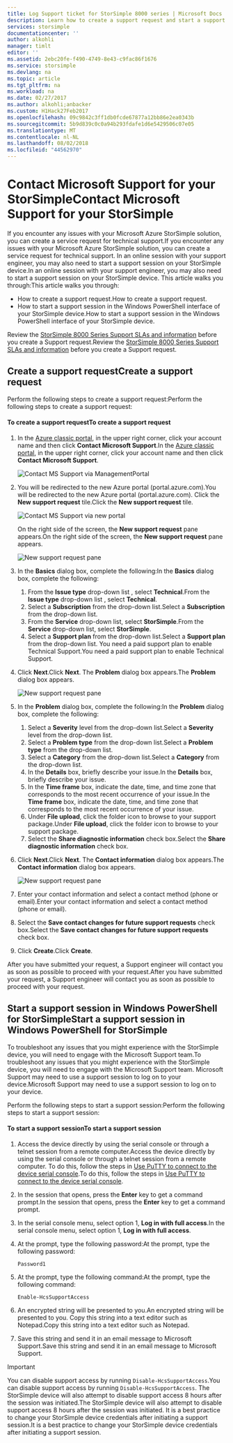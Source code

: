 ```yaml
---
title: Log Support ticket for StorSimple 8000 series | Microsoft Docs
description: Learn how to create a support request and start a support session on your StorSimple device.
services: storsimple
documentationcenter: ''
author: alkohli
manager: timlt
editor: ''
ms.assetid: 2ebc20fe-f490-4749-8e43-c9fac86f1676
ms.service: storsimple
ms.devlang: na
ms.topic: article
ms.tgt_pltfrm: na
ms.workload: na
ms.date: 02/27/2017
ms.author: alkohli;anbacker
ms.custom: H1Hack27Feb2017
ms.openlocfilehash: 09c9842c3ff1db0fcde67877a12bb86e2ea0343b
ms.sourcegitcommit: 5b9d839c0c0a94b293fdafe1d6e5429506c07e05
ms.translationtype: MT
ms.contentlocale: nl-NL
ms.lasthandoff: 08/02/2018
ms.locfileid: "44562970"
---
```

# <a name="contact-microsoft-support-for-your-storsimple"></a><span data-ttu-id="dcd64-103">Contact Microsoft Support for your StorSimple</span><span class="sxs-lookup"><span data-stu-id="dcd64-103">Contact Microsoft Support for your StorSimple</span></span>
<span data-ttu-id="dcd64-104">If you encounter any issues with your Microsoft Azure StorSimple solution, you can create a service request for technical support.</span><span class="sxs-lookup"><span data-stu-id="dcd64-104">If you encounter any issues with your Microsoft Azure StorSimple solution, you can create a service request for technical support.</span></span> <span data-ttu-id="dcd64-105">In an online session with your support engineer, you may also need to start a support session on your StorSimple device.</span><span class="sxs-lookup"><span data-stu-id="dcd64-105">In an online session with your support engineer, you may also need to start a support session on your StorSimple device.</span></span> <span data-ttu-id="dcd64-106">This article walks you through:</span><span class="sxs-lookup"><span data-stu-id="dcd64-106">This article walks you through:</span></span>

* <span data-ttu-id="dcd64-107">How to create a support request.</span><span class="sxs-lookup"><span data-stu-id="dcd64-107">How to create a support request.</span></span>
* <span data-ttu-id="dcd64-108">How to start a support session in the Windows PowerShell interface of your StorSimple device.</span><span class="sxs-lookup"><span data-stu-id="dcd64-108">How to start a support session in the Windows PowerShell interface of your StorSimple device.</span></span>

<span data-ttu-id="dcd64-109">Review the [StorSimple 8000 Series Support SLAs and information](https://msdn.microsoft.com/library/mt433077.aspx) before you create a Support request.</span><span class="sxs-lookup"><span data-stu-id="dcd64-109">Review the [StorSimple 8000 Series Support SLAs and information](https://msdn.microsoft.com/library/mt433077.aspx) before you create a Support request.</span></span>

## <a name="create-a-support-request"></a><span data-ttu-id="dcd64-110">Create a support request</span><span class="sxs-lookup"><span data-stu-id="dcd64-110">Create a support request</span></span>
<span data-ttu-id="dcd64-111">Perform the following steps to create a support request:</span><span class="sxs-lookup"><span data-stu-id="dcd64-111">Perform the following steps to create a support request:</span></span>

#### <a name="to-create-a-support-request"></a><span data-ttu-id="dcd64-112">To create a support request</span><span class="sxs-lookup"><span data-stu-id="dcd64-112">To create a support request</span></span>
1. <span data-ttu-id="dcd64-113">In the [Azure classic portal](https://manage.windowsazure.com/), in the upper right corner, click your account name and then click **Contact Microsoft Support**.</span><span class="sxs-lookup"><span data-stu-id="dcd64-113">In the [Azure classic portal](https://manage.windowsazure.com/), in the upper right corner, click your account name and then click **Contact Microsoft Support**.</span></span>
   
    ![Contact MS Support via ManagementPortal](https://docstestmedia1.blob.core.windows.net/azure-media/articles/storsimple/media/storsimple-contact-microsoft-support/Ibiza1.png)
2. <span data-ttu-id="dcd64-115">You will be redirected to the new Azure portal (portal.azure.com).</span><span class="sxs-lookup"><span data-stu-id="dcd64-115">You will be redirected to the new Azure portal (portal.azure.com).</span></span> <span data-ttu-id="dcd64-116">Click the **New support request** tile.</span><span class="sxs-lookup"><span data-stu-id="dcd64-116">Click the **New support request** tile.</span></span>
   
    ![Contact MS Support via new portal](https://docstestmedia1.blob.core.windows.net/azure-media/articles/storsimple/media/storsimple-contact-microsoft-support/Ibiza2.png)
   
    <span data-ttu-id="dcd64-118">On the right side of the screen, the **New support request** pane appears.</span><span class="sxs-lookup"><span data-stu-id="dcd64-118">On the right side of the screen, the **New support request** pane appears.</span></span> 
   
    ![New support request pane](https://docstestmedia1.blob.core.windows.net/azure-media/articles/storsimple/media/storsimple-contact-microsoft-support/Ibiza3a.png)
3. <span data-ttu-id="dcd64-120">In the **Basics** dialog box, complete the following:</span><span class="sxs-lookup"><span data-stu-id="dcd64-120">In the **Basics** dialog box, complete the following:</span></span>                                
   
   1. <span data-ttu-id="dcd64-121">From the **Issue type** drop-down list , select **Technical**.</span><span class="sxs-lookup"><span data-stu-id="dcd64-121">From the **Issue type** drop-down list , select **Technical**.</span></span>
   2. <span data-ttu-id="dcd64-122">Select a **Subscription** from the drop-down list.</span><span class="sxs-lookup"><span data-stu-id="dcd64-122">Select a **Subscription** from the drop-down list.</span></span>
   3. <span data-ttu-id="dcd64-123">From the **Service** drop-down list, select **StorSimple**.</span><span class="sxs-lookup"><span data-stu-id="dcd64-123">From the **Service** drop-down list, select **StorSimple**.</span></span> 
   4. <span data-ttu-id="dcd64-124">Select a **Support plan** from the drop-down list.</span><span class="sxs-lookup"><span data-stu-id="dcd64-124">Select a **Support plan** from the drop-down list.</span></span> <span data-ttu-id="dcd64-125">You need a paid support plan to enable Technical Support.</span><span class="sxs-lookup"><span data-stu-id="dcd64-125">You need a paid support plan to enable Technical Support.</span></span>
4. <span data-ttu-id="dcd64-126">Click **Next**.</span><span class="sxs-lookup"><span data-stu-id="dcd64-126">Click **Next**.</span></span> <span data-ttu-id="dcd64-127">The **Problem** dialog box appears.</span><span class="sxs-lookup"><span data-stu-id="dcd64-127">The **Problem** dialog box appears.</span></span>
   
    ![New support request pane](https://docstestmedia1.blob.core.windows.net/azure-media/articles/storsimple/media/storsimple-contact-microsoft-support/Ibiza5a.png) 
5. <span data-ttu-id="dcd64-129">In the **Problem** dialog box, complete the following:</span><span class="sxs-lookup"><span data-stu-id="dcd64-129">In the **Problem** dialog box, complete the following:</span></span>
   
   1. <span data-ttu-id="dcd64-130">Select a **Severity** level from the drop-down list.</span><span class="sxs-lookup"><span data-stu-id="dcd64-130">Select a **Severity** level from the drop-down list.</span></span>
   2. <span data-ttu-id="dcd64-131">Select a **Problem type** from the drop-down list.</span><span class="sxs-lookup"><span data-stu-id="dcd64-131">Select a **Problem type** from the drop-down list.</span></span>
   3. <span data-ttu-id="dcd64-132">Select a **Category** from the drop-down list.</span><span class="sxs-lookup"><span data-stu-id="dcd64-132">Select a **Category** from the drop-down list.</span></span> 
   4. <span data-ttu-id="dcd64-133">In the **Details** box, briefly describe your issue.</span><span class="sxs-lookup"><span data-stu-id="dcd64-133">In the **Details** box, briefly describe your issue.</span></span>
   5. <span data-ttu-id="dcd64-134">In the **Time frame** box, indicate the date, time, and time zone that corresponds to the most recent occurrence of your issue.</span><span class="sxs-lookup"><span data-stu-id="dcd64-134">In the **Time frame** box, indicate the date, time, and time zone that corresponds to the most recent occurrence of your issue.</span></span>
   6. <span data-ttu-id="dcd64-135">Under **File upload**, click the folder icon to browse to your support package.</span><span class="sxs-lookup"><span data-stu-id="dcd64-135">Under **File upload**, click the folder icon to browse to your support package.</span></span>
   7. <span data-ttu-id="dcd64-136">Select the **Share diagnostic information** check box.</span><span class="sxs-lookup"><span data-stu-id="dcd64-136">Select the **Share diagnostic information** check box.</span></span>
6. <span data-ttu-id="dcd64-137">Click **Next**.</span><span class="sxs-lookup"><span data-stu-id="dcd64-137">Click **Next**.</span></span> <span data-ttu-id="dcd64-138">The **Contact information** dialog box appears.</span><span class="sxs-lookup"><span data-stu-id="dcd64-138">The **Contact information** dialog box appears.</span></span>
   
    ![New support request pane](https://docstestmedia1.blob.core.windows.net/azure-media/articles/storsimple/media/storsimple-contact-microsoft-support/Ibiza6a.png) 
7. <span data-ttu-id="dcd64-140">Enter your contact information and select a contact method (phone or email).</span><span class="sxs-lookup"><span data-stu-id="dcd64-140">Enter your contact information and select a contact method (phone or email).</span></span> 
8. <span data-ttu-id="dcd64-141">Select the **Save contact changes for future support requests** check box.</span><span class="sxs-lookup"><span data-stu-id="dcd64-141">Select the **Save contact changes for future support requests** check box.</span></span>
9. <span data-ttu-id="dcd64-142">Click **Create**.</span><span class="sxs-lookup"><span data-stu-id="dcd64-142">Click **Create**.</span></span>

<span data-ttu-id="dcd64-143">After you have submitted your request, a Support engineer will contact you as soon as possible to proceed with your request.</span><span class="sxs-lookup"><span data-stu-id="dcd64-143">After you have submitted your request, a Support engineer will contact you as soon as possible to proceed with your request.</span></span>

## <a name="start-a-support-session-in-windows-powershell-for-storsimple"></a><span data-ttu-id="dcd64-144">Start a support session in Windows PowerShell for StorSimple</span><span class="sxs-lookup"><span data-stu-id="dcd64-144">Start a support session in Windows PowerShell for StorSimple</span></span>
<span data-ttu-id="dcd64-145">To troubleshoot any issues that you might experience with the StorSimple device, you will need to engage with the Microsoft Support team.</span><span class="sxs-lookup"><span data-stu-id="dcd64-145">To troubleshoot any issues that you might experience with the StorSimple device, you will need to engage with the Microsoft Support team.</span></span> <span data-ttu-id="dcd64-146">Microsoft Support may need to use a support session to log on to your device.</span><span class="sxs-lookup"><span data-stu-id="dcd64-146">Microsoft Support may need to use a support session to log on to your device.</span></span> 

<span data-ttu-id="dcd64-147">Perform the following steps to start a support session:</span><span class="sxs-lookup"><span data-stu-id="dcd64-147">Perform the following steps to start a support session:</span></span>

#### <a name="to-start-a-support-session"></a><span data-ttu-id="dcd64-148">To start a support session</span><span class="sxs-lookup"><span data-stu-id="dcd64-148">To start a support session</span></span>
1. <span data-ttu-id="dcd64-149">Access the device directly by using the serial console or through a telnet session from a remote computer.</span><span class="sxs-lookup"><span data-stu-id="dcd64-149">Access the device directly by using the serial console or through a telnet session from a remote computer.</span></span> <span data-ttu-id="dcd64-150">To do this, follow the steps in [Use PuTTY to connect to the device serial console](storsimple-deployment-walkthrough.md#use-putty-to-connect-to-the-device-serial-console).</span><span class="sxs-lookup"><span data-stu-id="dcd64-150">To do this, follow the steps in [Use PuTTY to connect to the device serial console](storsimple-deployment-walkthrough.md#use-putty-to-connect-to-the-device-serial-console).</span></span>
2. <span data-ttu-id="dcd64-151">In the session that opens, press the **Enter** key to get a command prompt.</span><span class="sxs-lookup"><span data-stu-id="dcd64-151">In the session that opens, press the **Enter** key to get a command prompt.</span></span>
3. <span data-ttu-id="dcd64-152">In the serial console menu, select option 1, **Log in with full access**.</span><span class="sxs-lookup"><span data-stu-id="dcd64-152">In the serial console menu, select option 1, **Log in with full access**.</span></span>
4. <span data-ttu-id="dcd64-153">At the prompt, type the following password:</span><span class="sxs-lookup"><span data-stu-id="dcd64-153">At the prompt, type the following password:</span></span> 
   
    `Password1`
5. <span data-ttu-id="dcd64-154">At the prompt, type the following command:</span><span class="sxs-lookup"><span data-stu-id="dcd64-154">At the prompt, type the following command:</span></span>
   
    `Enable-HcsSupportAccess`
6. <span data-ttu-id="dcd64-155">An encrypted string will be presented to you.</span><span class="sxs-lookup"><span data-stu-id="dcd64-155">An encrypted string will be presented to you.</span></span> <span data-ttu-id="dcd64-156">Copy this string into a text editor such as Notepad.</span><span class="sxs-lookup"><span data-stu-id="dcd64-156">Copy this string into a text editor such as Notepad.</span></span>
7. <span data-ttu-id="dcd64-157">Save this string and send it in an email message to Microsoft Support.</span><span class="sxs-lookup"><span data-stu-id="dcd64-157">Save this string and send it in an email message to Microsoft Support.</span></span> 

> [!IMPORTANT]
> <span data-ttu-id="dcd64-158">You can disable support access by running `Disable-HcsSupportAccess`.</span><span class="sxs-lookup"><span data-stu-id="dcd64-158">You can disable support access by running `Disable-HcsSupportAccess`.</span></span> <span data-ttu-id="dcd64-159">The StorSimple device will also attempt to disable support access 8 hours after the session was initiated.</span><span class="sxs-lookup"><span data-stu-id="dcd64-159">The StorSimple device will also attempt to disable support access 8 hours after the session was initiated.</span></span> <span data-ttu-id="dcd64-160">It is a best practice to change your StorSimple device credentials after initiating a support session.</span><span class="sxs-lookup"><span data-stu-id="dcd64-160">It is a best practice to change your StorSimple device credentials after initiating a support session.</span></span>
> 
> 







